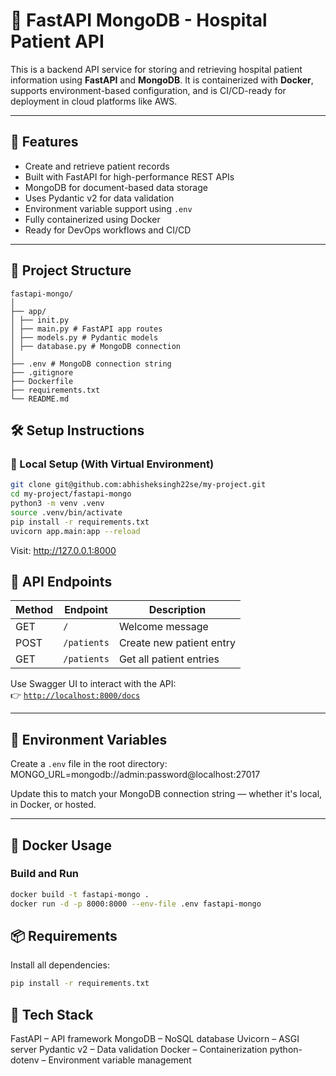 # 🏥 FastAPI MongoDB - Hospital Patient API

This is a backend API service for storing and retrieving hospital patient information using **FastAPI** and **MongoDB**. It is containerized with **Docker**, supports environment-based configuration, and is CI/CD-ready for deployment in cloud platforms like AWS.

---

## 🚀 Features

- Create and retrieve patient records
- Built with FastAPI for high-performance REST APIs
- MongoDB for document-based data storage
- Uses Pydantic v2 for data validation
- Environment variable support using `.env`
- Fully containerized using Docker
- Ready for DevOps workflows and CI/CD

---

## 📁 Project Structure
```none
fastapi-mongo/
│
├── app/
│ ├── init.py
│ ├── main.py # FastAPI app routes
│ ├── models.py # Pydantic models
│ ├── database.py # MongoDB connection
│
├── .env # MongoDB connection string
├── .gitignore
├── Dockerfile
├── requirements.txt
└── README.md
```

## 🛠️ Setup Instructions

### 🔧 Local Setup (With Virtual Environment)

```bash
git clone git@github.com:abhisheksingh22se/my-project.git
cd my-project/fastapi-mongo
python3 -m venv .venv
source .venv/bin/activate
pip install -r requirements.txt
uvicorn app.main:app --reload 
```
Visit: http://127.0.0.1:8000


## 🧪 API Endpoints

| Method | Endpoint       | Description                 |
|--------|----------------|-----------------------------|
| GET    | `/`            | Welcome message             |
| POST   | `/patients`    | Create new patient entry    |
| GET    | `/patients`    | Get all patient entries     |

Use Swagger UI to interact with the API:  
👉 [`http://localhost:8000/docs`](http://localhost:8000/docs)

---

## 🔐 Environment Variables

Create a `.env` file in the root directory:
MONGO_URL=mongodb://admin:password@localhost:27017

Update this to match your MongoDB connection string — whether it's local, in Docker, or hosted.

---

## 🐳 Docker Usage

### Build and Run

```bash
docker build -t fastapi-mongo .
docker run -d -p 8000:8000 --env-file .env fastapi-mongo
```

## 📦 Requirements
Install all dependencies:

```bash
pip install -r requirements.txt
```

## 🧰 Tech Stack

FastAPI – API framework
MongoDB – NoSQL database
Uvicorn – ASGI server
Pydantic v2 – Data validation
Docker – Containerization
python-dotenv – Environment variable management